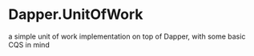 # Dapper.UnitOfWork
a simple unit of work implementation on top of Dapper, with some basic CQS in mind
